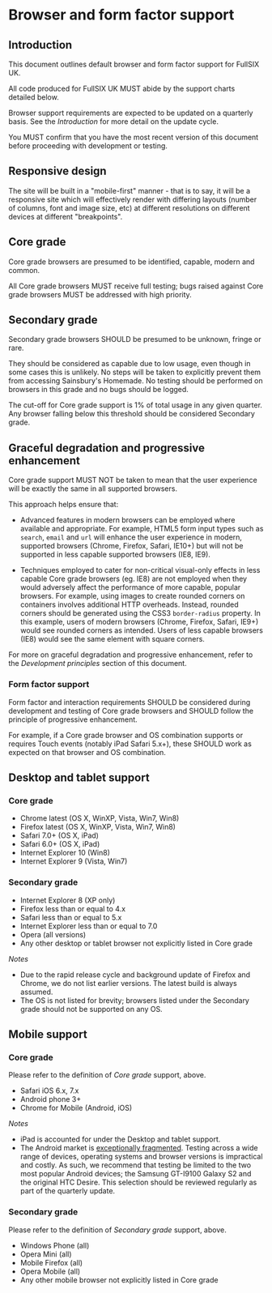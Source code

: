 # Browser and form factor support

## Introduction

This document outlines default browser and form factor support for FullSIX UK.

All code produced for FullSIX UK MUST abide by the support charts detailed 
below.

Browser support requirements are expected to be updated on a quarterly basis.
See the _Introduction_ for more detail on the update cycle.

You MUST confirm that you have the most recent version of this document before
proceeding with development or testing.

## Responsive design

The site will be built in a "mobile-first" manner - that is to say, it will
be a responsive site which will effectively render with differing layouts
(number of columns, font and image size, etc) at different resolutions on
different devices at different "breakpoints".

## Core grade

Core grade browsers are presumed to be identified, capable, modern and common.

All Core grade browsers MUST receive full testing; bugs raised against Core
grade browsers MUST be addressed with high priority.

## Secondary grade

Secondary grade browsers SHOULD be presumed to be unknown, fringe or rare.

They should be considered as capable due to low usage, even though in some cases
this is unlikely. No steps will be taken to explicitly prevent them from
accessing Sainsbury's Homemade. No testing should be performed on browsers in
this grade and no bugs should be logged.

The cut-off for Core grade support is 1% of total usage in any given quarter.
Any browser falling below this threshold should be considered Secondary grade.

## Graceful degradation and progressive enhancement

Core grade support MUST NOT be taken to mean that the user experience will be
exactly the same in all supported browsers.

This approach helps ensure that:

* Advanced features in modern browsers can be employed where available and
  appropriate. For example, HTML5 form input types such as `search`, `email` and
  `url` will enhance the user experience in modern, supported browsers (Chrome,
  Firefox, Safari, IE10+) but will not be supported in less capable supported
  browsers (IE8, IE9).

* Techniques employed to cater for non-critical visual-only effects in less
  capable Core grade browsers (eg. IE8) are not employed when they would
  adversely affect the performance of more capable, popular browsers. For
  example, using images to create rounded corners on containers involves
  additional HTTP overheads. Instead, rounded corners should be generated using
  the CSS3 `border-radius` property. In this example, users of modern browsers
  (Chrome, Firefox, Safari, IE9+) would see rounded corners as intended. Users
  of less capable browsers (IE8) would see the same element with square corners.

For more on graceful degradation and progressive enhancement, refer to
the _Development principles_ section of this document.

### Form factor support

Form factor and interaction requirements SHOULD be considered during development
and testing of Core grade browsers and SHOULD follow the principle of
progressive enhancement.

For example, if a Core grade browser and OS combination supports or requires
Touch events (notably iPad Safari 5.x+), these SHOULD work as expected on that
browser and OS combination.

## Desktop and tablet support

### Core grade

* Chrome latest (OS X, WinXP, Vista, Win7, Win8)
* Firefox latest (OS X, WinXP, Vista, Win7, Win8)
* Safari 7.0+ (OS X, iPad)
* Safari 6.0+ (OS X, iPad)
* Internet Explorer 10 (Win8)
* Internet Explorer 9 (Vista, Win7)

### Secondary grade

* Internet Explorer 8 (XP only)
* Firefox less than or equal to 4.x
* Safari less than or equal to 5.x
* Internet Explorer less than or equal to 7.0
* Opera (all versions)
* Any other desktop or tablet browser not explicitly listed in Core grade

*Notes*

* Due to the rapid release cycle and background update of Firefox and Chrome, we do not list earlier versions.  The latest build is always assumed.
* The OS is not listed for brevity; browsers listed under the Secondary grade
  should not be supported on any OS.

## Mobile support

### Core grade

Please refer to the definition of _Core grade_ support, above.

* Safari iOS 6.x, 7.x
* Android phone 3+
* Chrome for Mobile (Android, iOS)

*Notes*

* iPad is accounted for under the Desktop and tablet support.
* The Android market is [exceptionally fragmented][android-fragmentation].
  Testing across a wide range of devices, operating systems and browser versions
  is impractical and costly. As such, we recommend that testing be limited to
  the two most popular Android devices; the Samsung GT-I9100 Galaxy S2 and the
  original HTC Desire. This selection should be reviewed regularly as part of
  the quarterly update.

[android-fragmentation]:               http://opensignalmaps.com/reports/fragmentation.php

### Secondary grade

Please refer to the definition of _Secondary grade_ support, above.

* Windows Phone (all)
* Opera Mini (all)
* Mobile Firefox (all)
* Opera Mobile (all)
* Any other mobile browser not explicitly listed in Core grade
